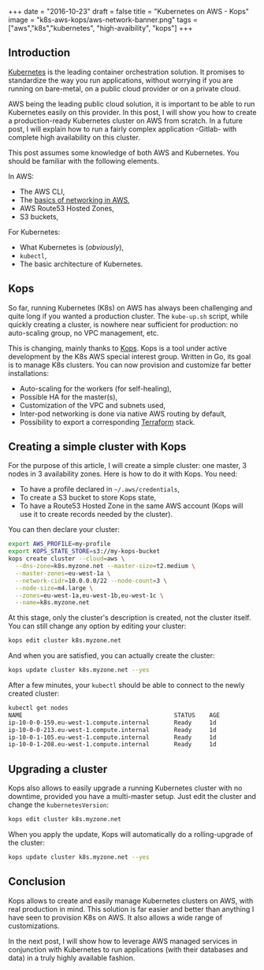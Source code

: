 +++
date = "2016-10-23"
draft = false
title = "Kubernetes on AWS - Kops"
image = "k8s-aws-kops/aws-network-banner.png"
tags = ["aws","k8s","kubernetes", "high-avaibility", "kops"]
+++

## Introduction

[Kubernetes](https://kubernetes.io) is the leading container orchestration solution. It promises to standardize the way you run applications, without worrying if you are running on bare-metal, on a public cloud provider or on a private cloud.

AWS being the leading public cloud solution, it is important to be able to run Kubernetes easily on this provider.
In this post, I will show you how to create a production-ready Kubernetes cluster on AWS from scratch. In a future post, I will explain how to run a fairly complex application -Gitlab- with complete high availability on this cluster.

This post assumes some knowledge of both AWS and Kubernetes. You should be familiar with the following elements.

In AWS:

* The AWS CLI,
* The [basics of networking in AWS](/post/aws-networking/),
* AWS Route53 Hosted Zones,
* S3 buckets,

For Kubernetes:

* What Kubernetes is (*obviously*),
* ``kubectl``,
* The basic architecture of Kubernetes.

## Kops

So far, running Kubernetes (K8s) on AWS has always been challenging and quite long if you wanted a production cluster. The ``kube-up.sh`` script, while quickly creating a cluster, is nowhere near sufficient for production: no auto-scaling group, no VPC management, etc.

This is changing, mainly thanks to [Kops](https://github.com/kubernetes/kops). Kops is a tool under active development by the K8s AWS special interest group. Written in Go, its goal is to manage K8s clusters. You can now provision and customize far better installations:

* Auto-scaling for the workers (for self-healing),
* Possible HA for the master(s),
* Customization of the VPC and subnets used,
* Inter-pod networking is done via native AWS routing by default,
* Possibility to export a corresponding [Terraform](https://www.terraform.io) stack.

## Creating a simple cluster with Kops

For the purpose of this article, I will create a simple cluster: one master, 3 nodes in 3 availability zones.
Here is how to do it with Kops.
You need:

* To have a profile declared in ``~/.aws/credentials``,
* To create a S3 bucket to store Kops state,
* To have a Route53 Hosted Zone in the same AWS account (Kops will use it to create records needed by the cluster).

You can then declare your cluster:

```bash
export AWS_PROFILE=my-profile
export KOPS_STATE_STORE=s3://my-kops-bucket
kops create cluster --cloud=aws \
  --dns-zone=k8s.myzone.net --master-size=t2.medium \
  --master-zones=eu-west-1a \
  --network-cidr=10.0.0.0/22 --node-count=3 \
  --node-size=m4.large \
  --zones=eu-west-1a,eu-west-1b,eu-west-1c \
  --name=k8s.myzone.net
```

At this stage, only the cluster's description is created, not the cluster itself. You can still change any option by editing your cluster:

```bash
kops edit cluster k8s.myzone.net
```

And when you are satisfied, you can actually create the cluster:

```bash
kops update cluster k8s.myzone.net --yes
```

After a few minutes, your ``kubectl`` should be able to connect to the newly created cluster:

```bash
kubectl get nodes
NAME                                           STATUS    AGE
ip-10-0-0-159.eu-west-1.compute.internal       Ready     1d
ip-10-0-0-213.eu-west-1.compute.internal       Ready     1d
ip-10-0-1-105.eu-west-1.compute.internal       Ready     1d
ip-10-0-1-208.eu-west-1.compute.internal       Ready     1d
```

## Upgrading a cluster

Kops also allows to easily upgrade a running Kubernetes cluster with no downtime, provided you have a multi-master setup. Just edit the cluster and change the ``kubernetesVersion``:

```bash
kops edit cluster k8s.myzone.net
```

When you apply the update, Kops will automatically do a rolling-upgrade of the cluster:

```bash
kops update cluster k8s.myzone.net --yes
```

## Conclusion

Kops allows to create and easily manage Kubernetes clusters on AWS, with real production in mind. This solution is far easier and better than anything I have seen to provision K8s on AWS. It also allows a wide range of customizations.

In the next post, I will show how to leverage AWS managed services in conjunction with Kubernetes to run applications (with their databases and data) in a truly highly available fashion.
